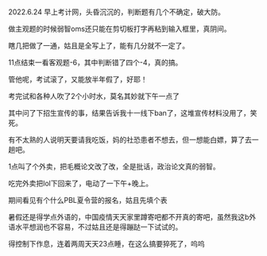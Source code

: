 ##
2022.6.24
早上考计网，头昏沉沉的，判断题有几个不确定，破大防。

做主观题的时候弱智oms还只能在剪切板打字再粘到输入框里，真阴间。

瞎几把做了一通，姑且是全写上了，能有几分就不一定了。

11点结束一看客观题-6，其中判断错了四个-4，真的搞。

管他呢，考试滚了，又能放半年假了，好耶！

考完试和各种人吹了2个小时水，莫名其妙就下午一点了

其中问了下招生宣传的事，结果告诉我十一线下ban了，这堆宣传材料没用了，笑死。

有不太熟的人说明天要请我吃饭，妈的社恐患者不想去，但一想能白嫖，算了去一趟吧。

1点叫了个外卖，把毛概论文改了改，全是批话，政治论文真的弱智。

吃完外卖把lol下回来了，电动了一下午+晚上。

期间看见有个什么PBL夏令营的报名，姑且先填个表

暑假还是得学点外语的，中国疫情天天家里蹲寄吧都不开真的寄吧，虽然我这b外语水平想润也不容易，不过姑且还是得蹦跶一下试试的。

得控制下作息，连着两周天天23点睡，在这么搞要猝死了，呜呜
##
